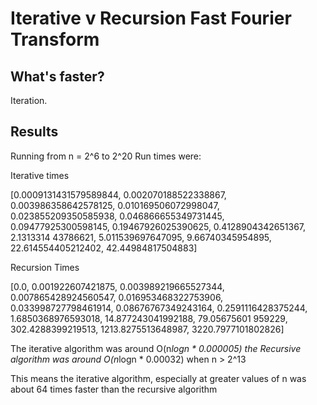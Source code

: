 # Iterative v Recursion Fast Fourier Transform
## What's faster?

Iteration. 


## Results
Running from n = 2^6 to 2^20
Run times were:

Iterative times

[0.0009131431579589844, 0.002070188522338867, 0.003986358642578125, 0.010169506072998047, 0.023855209350585938, 0.046866655349731445, 0.09477925300598145, 0.19467926025390625, 0.4128904342651367, 2.1313314
43786621, 5.011539697647095, 9.66740345954895, 22.614554405212402, 42.44984817504883]
 
 Recursion Times
 
[0.0, 0.001922607421875, 0.003989219665527344, 0.007865428924560547, 0.016953468322753906, 0.033998727798461914, 0.08676767349243164, 0.2591116428375244, 1.6850368976593018, 14.877243041992188, 79.05675601
959229, 302.4288399219513, 1213.8275513648987, 3220.7977101802826]
 
The iterative algorithm was around O(n*logn * 0.000005)
the Recursive algorithm was around O(n*logn * 0.00032) when n > 2^13

This means the iterative algorithm, especially at greater values of n was about 64 times faster than the recursive algorithm
